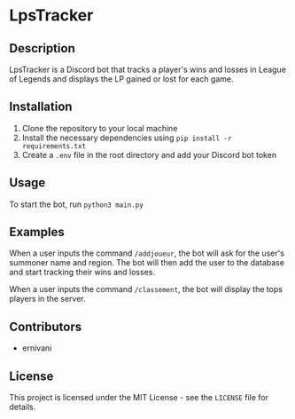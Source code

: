 # LpsTracker

## Description
LpsTracker is a Discord bot that tracks a player's wins and losses in League of Legends and displays the LP gained or lost for each game.

## Installation
1. Clone the repository to your local machine
2. Install the necessary dependencies using `pip install -r requirements.txt`
3. Create a `.env` file in the root directory and add your Discord bot token

## Usage
To start the bot, run `python3 main.py`

## Examples
When a user inputs the command `/addjoueur`, the bot will ask for the user's summoner name and region. The bot will then add the user to the database and start tracking their wins and losses.

When a user inputs the command `/classement`, the bot will display the tops players in the server.

## Contributors
- ernivani 

## License
This project is licensed under the MIT License - see the `LICENSE` file for details.

